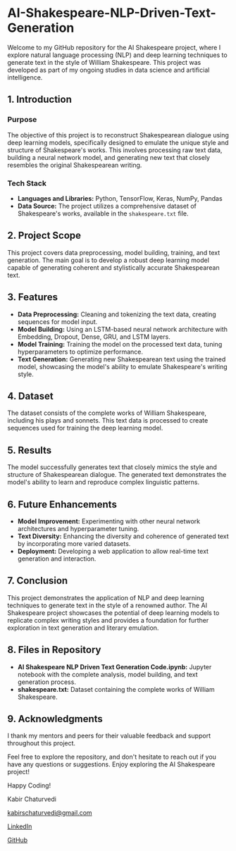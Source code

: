 # AI-Shakespeare-NLP-Driven-Text-Generation

Welcome to my GitHub repository for the AI Shakespeare project, where I explore natural language processing (NLP) and deep learning techniques to generate text in the style of William Shakespeare. This project was developed as part of my ongoing studies in data science and artificial intelligence.

## 1. Introduction
### Purpose
The objective of this project is to reconstruct Shakespearean dialogue using deep learning models, specifically designed to emulate the unique style and structure of Shakespeare's works. This involves processing raw text data, building a neural network model, and generating new text that closely resembles the original Shakespearean writing.

### Tech Stack
- **Languages and Libraries:** Python, TensorFlow, Keras, NumPy, Pandas
- **Data Source:** The project utilizes a comprehensive dataset of Shakespeare's works, available in the `shakespeare.txt` file.

## 2. Project Scope
This project covers data preprocessing, model building, training, and text generation. The main goal is to develop a robust deep learning model capable of generating coherent and stylistically accurate Shakespearean text.

## 3. Features
- **Data Preprocessing:** Cleaning and tokenizing the text data, creating sequences for model input.
- **Model Building:** Using an LSTM-based neural network architecture with Embedding, Dropout, Dense, GRU, and LSTM layers.
- **Model Training:** Training the model on the processed text data, tuning hyperparameters to optimize performance.
- **Text Generation:** Generating new Shakespearean text using the trained model, showcasing the model's ability to emulate Shakespeare's writing style.

## 4. Dataset
The dataset consists of the complete works of William Shakespeare, including his plays and sonnets. This text data is processed to create sequences used for training the deep learning model.

## 5. Results
The model successfully generates text that closely mimics the style and structure of Shakespearean dialogue. The generated text demonstrates the model's ability to learn and reproduce complex linguistic patterns.

## 6. Future Enhancements
- **Model Improvement:** Experimenting with other neural network architectures and hyperparameter tuning.
- **Text Diversity:** Enhancing the diversity and coherence of generated text by incorporating more varied datasets.
- **Deployment:** Developing a web application to allow real-time text generation and interaction.

## 7. Conclusion
This project demonstrates the application of NLP and deep learning techniques to generate text in the style of a renowned author. The AI Shakespeare project showcases the potential of deep learning models to replicate complex writing styles and provides a foundation for further exploration in text generation and literary emulation.

## 8. Files in Repository
- **AI Shakespeare NLP Driven Text Generation Code.ipynb:** Jupyter notebook with the complete analysis, model building, and text generation process.
- **shakespeare.txt:** Dataset containing the complete works of William Shakespeare.

## 9. Acknowledgments
I thank my mentors and peers for their valuable feedback and support throughout this project.

Feel free to explore the repository, and don't hesitate to reach out if you have any questions or suggestions. Enjoy exploring the AI Shakespeare project!

Happy Coding!

Kabir Chaturvedi

[kabirschaturvedi@gmail.com](mailto:kabirschaturvedi@gmail.com)

[LinkedIn](https://www.linkedin.com/in/kabir-chaturvedi)

[GitHub](https://github.com/kabirchaturvedi)
